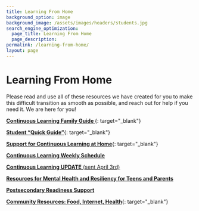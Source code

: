 ```yaml
---
title: Learning From Home
background_option: image
background_image: /assets/images/headers/students.jpg
search_engine_optimization:
  page_title: Learning From Home
  page_description:
permalink: /learning-from-home/
layout: page
---
```


# Learning From Home

Please read and use all of these resources we have created for you to make this difficult transition as smooth as possible, and reach out for help if you need it. We are here for you\!

[**Continuous Learning Family Guide&nbsp;**](https://drive.google.com/open?id=1lyWSSwwEdNhnmgMhjV1Rq9S_nlaDVHTy){: target="_blank"}

[**Student “Quick Guide”**](https://drive.google.com/open?id=1yAzb4_dKSXlZD76b54ZBpW8hXGuZo-cF){: target="_blank"}

[**Support for Continuous Learning at Home**](https://drive.google.com/open?id=1J5JxZ36yjfBN2vNUcV-Xt0VMtOhkDBUC){: target="_blank"}

[**Continuous Learning Weekly Schedule**](https://drive.google.com/open?id=1X3BvW8NHL8CIX1-A-rpUrp2OFZq4QGOr)

[**Continuous Learning UPDATE**&nbsp;(sent April 3rd)](https://drive.google.com/open?id=1gMmN7n6Pz3ItHyeuBIw3FT20v64XtHsk)

[**Resources for Mental Health and Resiliency for Teens and Parents**](https://docs.google.com/presentation/d/1xaExw9RTWT85kurmMY48gGnxgPtBIN_tjDMGbAZLLrI/edit?ts=5e8f890c#slide=id.g831ef6869f_0_14)

[**Postsecondary Readiness Support**](https://docs.google.com/document/d/1M9w5O2o1Q2g2bUBQ-qSSqFF7IBhEx3lofnB_rKmw_bU/edit)

[**Community Resources: Food, Internet, Health**](https://docs.google.com/document/d/1bY85F4oAU8Q52CE3hTvYkBgTOidohj_-2zJZiJO5fo8/edit){: target="_blank"}

&nbsp;